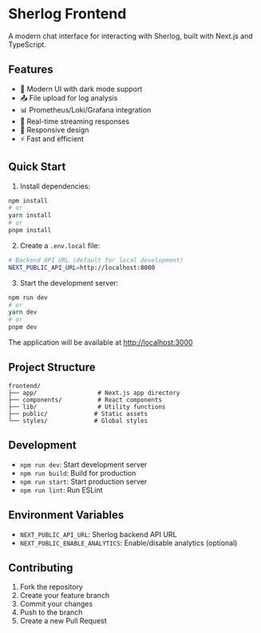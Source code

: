# Sherlog Frontend

A modern chat interface for interacting with Sherlog, built with Next.js and TypeScript.

## Features

- 🎨 Modern UI with dark mode support
- 📤 File upload for log analysis
- 📊 Prometheus/Loki/Grafana integration
- 💬 Real-time streaming responses
- 📱 Responsive design
- ⚡ Fast and efficient

## Quick Start

1. Install dependencies:
```bash
npm install
# or
yarn install
# or
pnpm install
```

2. Create a `.env.local` file:
```bash
# Backend API URL (default for local development)
NEXT_PUBLIC_API_URL=http://localhost:8000
```

3. Start the development server:
```bash
npm run dev
# or
yarn dev
# or
pnpm dev
```

The application will be available at [http://localhost:3000](http://localhost:3000)

## Project Structure

```
frontend/
├── app/                 # Next.js app directory
├── components/          # React components
├── lib/                 # Utility functions
├── public/             # Static assets
└── styles/             # Global styles
```

## Development

- `npm run dev`: Start development server
- `npm run build`: Build for production
- `npm run start`: Start production server
- `npm run lint`: Run ESLint

## Environment Variables

- `NEXT_PUBLIC_API_URL`: Sherlog backend API URL
- `NEXT_PUBLIC_ENABLE_ANALYTICS`: Enable/disable analytics (optional)

## Contributing

1. Fork the repository
2. Create your feature branch
3. Commit your changes
4. Push to the branch
5. Create a new Pull Request 
